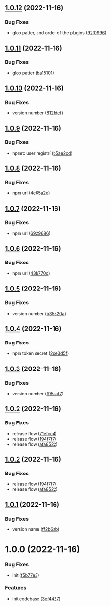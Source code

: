 ## [1.0.12](https://github.com/patoi/oss-cache/compare/v1.0.11...v1.0.12) (2022-11-16)


### Bug Fixes

* glob patter, and order of the plugins ([92f0996](https://github.com/patoi/oss-cache/commit/92f0996ab6538981f1e466b27ef72b0e580d1cc0))

## [1.0.11](https://github.com/patoi/oss-cache/compare/v1.0.10...v1.0.11) (2022-11-16)


### Bug Fixes

* glob patter ([ba15101](https://github.com/patoi/oss-cache/commit/ba151016043f065f4524cf6c3b156ed97bb462b1))

## [1.0.10](https://github.com/patoi/oss-cache/compare/v1.0.9...v1.0.10) (2022-11-16)


### Bug Fixes

* version number ([812fdef](https://github.com/patoi/oss-cache/commit/812fdef87831887e7860de46dd32ab8042bedb41))

## [1.0.9](https://github.com/patoi/oss-cache/compare/v1.0.8...v1.0.9) (2022-11-16)


### Bug Fixes

* npmrc user registrí ([b5ae2cd](https://github.com/patoi/oss-cache/commit/b5ae2cd9572759ee81ea5b914c7892598a41dd34))

## [1.0.8](https://github.com/patoi/oss-cache/compare/v1.0.7...v1.0.8) (2022-11-16)


### Bug Fixes

* npm url ([4e65a2e](https://github.com/patoi/oss-cache/commit/4e65a2e9cd5b08b53688de3e14b109a03bd87ba0))

## [1.0.7](https://github.com/patoi/oss-cache/compare/v1.0.6...v1.0.7) (2022-11-16)


### Bug Fixes

* npm url ([6929686](https://github.com/patoi/oss-cache/commit/6929686a287da558119aa549b8ba28ca94d7d591))

## [1.0.6](https://github.com/patoi/oss-cache/compare/v1.0.5...v1.0.6) (2022-11-16)


### Bug Fixes

* npm url ([43b770c](https://github.com/patoi/oss-cache/commit/43b770cd2f210234f5962077174647f6bff2d0e6))

## [1.0.5](https://github.com/patoi/oss-cache/compare/v1.0.4...v1.0.5) (2022-11-16)


### Bug Fixes

* version number ([b35520a](https://github.com/patoi/oss-cache/commit/b35520a36b013d30e7304218940af3ceab8d6855))

## [1.0.4](https://github.com/patoi/oss-cache/compare/v1.0.3...v1.0.4) (2022-11-16)


### Bug Fixes

* npm token secret ([2de3d5f](https://github.com/patoi/oss-cache/commit/2de3d5f64a596e97e41c0891630a4cd4a7c7dbef))

## [1.0.3](https://github.com/patoi/oss-cache/compare/v1.0.2...v1.0.3) (2022-11-16)


### Bug Fixes

* version number ([f95aaf7](https://github.com/patoi/oss-cache/commit/f95aaf744f2cbf575efec9ec1a94c8ce0b0ce0b1))

## [1.0.2](https://github.com/patoi/oss-cache/compare/v1.0.1...v1.0.2) (2022-11-16)


### Bug Fixes

* release flow ([71efcc4](https://github.com/patoi/oss-cache/commit/71efcc42ab7e5e67e3326b46f115d64ab88c2b62))
* release flow ([194f7f7](https://github.com/patoi/oss-cache/commit/194f7f72f64fc31684dded7cf038283bf5ace5e0))
* release flow ([afa8522](https://github.com/patoi/oss-cache/commit/afa8522f0fab7349460bfe7045a7b0d2bc2f6ace))

## [1.0.2](https://github.com/patoi/oss-cache/compare/v1.0.1...v1.0.2) (2022-11-16)


### Bug Fixes

* release flow ([194f7f7](https://github.com/patoi/oss-cache/commit/194f7f72f64fc31684dded7cf038283bf5ace5e0))
* release flow ([afa8522](https://github.com/patoi/oss-cache/commit/afa8522f0fab7349460bfe7045a7b0d2bc2f6ace))

## [1.0.1](https://github.com/patoi/oss-cache/compare/v1.0.0...v1.0.1) (2022-11-16)


### Bug Fixes

* version name ([ff2b6ab](https://github.com/patoi/oss-cache/commit/ff2b6ab08eec416838421a91324d8fe7a820a37d))

# 1.0.0 (2022-11-16)


### Bug Fixes

* init ([f5b77e3](https://github.com/patoi/oss-cache/commit/f5b77e39bd4bcdacb63e19548520f99c4e34b747))


### Features

* init codebase ([3ef4427](https://github.com/patoi/oss-cache/commit/3ef44270baeda292327404467dc6408a871221d3))
